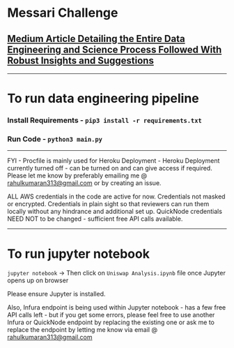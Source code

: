 # Messari Challenge

## <a href="https://medium.com/@rahulkumaran313/uniswap-listener-data-ingestion-analysis-949214c9e10c">Medium Article Detailing the Entire Data Engineering and Science Process Followed With Robust Insights and Suggestions</a>

--------------------------------

# To run data engineering pipeline
### Install Requirements - `pip3 install -r requirements.txt`
### Run Code - `python3 main.py`

--------------------------------
FYI - Procfile is mainly used for Heroku Deployment - Heroku Deployment currently turned off - can be turned on and can give access if required. Please let me know by preferably emailing me @ rahulkumaran313@gmail.com or by creating an issue.

ALL AWS credentials in the code are active for now. Credentials not masked or encrypted.
Credentials in plain sight so that reviewers can run them locally without any hindrance and additional set up.
QuickNode credentials NEED NOT to be changed - sufficient free API calls available.

--------------------------------
# To run jupyter notebook
`jupyter notebook` -> Then click on `Uniswap Analysis.ipynb` file once Jupyter opens up on browser

Please ensure Jupyter is installed.

Also, Infura endpoint is being used within Jupyter notebook - has a few free API calls left - but if you get some errors, please feel free to use another Infura or QuickNode endpoint by replacing the existing one or ask me to replace the endpoint by letting me know via email @ rahulkumaran313@gmail.com
